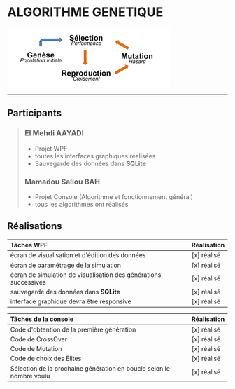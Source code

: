 # ALGORITHME GENETIQUE

![Algo génétique!](genetique.png "Algo génétique!")
***

## Participants

> ### El Mehdi AAYADI
> - Projet WPF
> - toutes les interfaces graphiques réalisées
> - Sauvegarde des données dans **SQLite**
>
> ### Mamadou Saliou BAH
> - Projet Console (Algorithme et fonctionnement général)
> - tous les algorithmes ont réalisés
>

## Réalisations

| Tâches WPF                                                        | Réalisation  |
| :---                                                              | :---         |
| écran de visualisation et d'édition des données                   | [x] réalisé  |
| écran de paramétrage de la simulation                             | [x] réalisé  |
| écran de simulation de visualisation des générations successives  | [x] réalisé  |
| sauvegarde des données dans **SQLite**                            | [x] réalisé  |
| interface graphique devra être responsive                         | [x] réalisé  |


| Tâches de la console                                                  | Réalisation  |
| :---                                                                  | :---         |
| Code d'obtention de la première génération                            | [x] réalisé  |
| Code de CrossOver                                                     | [x] réalisé  |
| Code de Mutation                                                      | [x] réalisé  |
| Code de choix des Elites                                              | [x] réalisé  |
| Sélection de la prochaine génération en boucle selon le nombre voulu  | [x] réalisé  |
